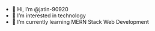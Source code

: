 - 👋 Hi, I’m @jatin-90920
- 👀 I’m interested in technology
- 🌱 I’m currently learning MERN Stack Web Development

<!---
jatin-90920/jatin-90920 is a ✨ special ✨ repository because its `README.md` (this file) appears on your GitHub profile.
You can click the Preview link to take a look at your changes.
--->
